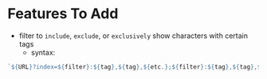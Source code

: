 # Features To Add
- filter to `include`, `exclude`, or `exclusively` show characters with certain tags
  - syntax:
```js
`${URL}?index=${filter}:${tag},${tag},${etc.};${filter}:${tag},${tag},${etc.}`
```
